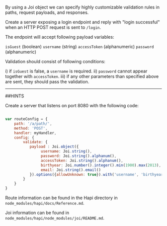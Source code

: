By using a Joi object we can specify highly customizable validation rules in paths, request payloads, and responses.

Create a server exposing a login endpoint and reply with "login successful" when an HTTP POST request is sent to `/login`.

The endpoint will accept following payload variables:

```isGuest```       (boolean)
```username```      (string)
```accessToken```   (alphanumeric)
```password```      (alphanumeric)

Validation should consist of following conditions:

i)   if ```isGuest``` is false, a ```username``` is required.
ii)  ```password``` cannot appear together with ```accessToken```.
iii) if any other parameters than specified above are sent, they should pass the validation.

-----------------------------------------------------------------
##HINTS

Create a server that listens on port 8080 with the following code:

```js

var routeConfig = {
    path: '/a/path/',
    method: 'POST',
    handler: myHandler,
    config: {
        validate: {
           payload : Joi.object({
                username: Joi.string(),
                password: Joi.string().alphanum(),
                accessToken: Joi.string().alphanum(),
                birthyear: Joi.number().integer().min(1900).max(2013),
                email: Joi.string().email()
           }).options({allowUnknown: true}).with('username', 'birthyear').without('password', 'accessToken');
        }
    }
}
```

Route information can be found in the Hapi directory
in `node_modules/hapi/docs/Reference.md`.

Joi information can be found in `node_modules/hapi/node_modules/joi/README.md`.
